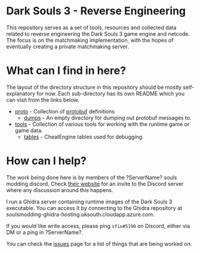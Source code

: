 # Dark Souls 3 - Reverse Engineering

This repository serves as a set of tools, resources and collected data related to reverse engineering the Dark Souls 3 game engine and netcode.
The focus is on the matchmaking implementation, with the hopes of eventually creating a private matchmaking server.

# What can I find in here?

The layout of the directory structure in this repository should be mostly self-explanatory for now.
Each sub-directory has its own README which you can visit from the links below.

- [proto](/tree/master/proto) - Collection of [protobuf](https://github.com/protocolbuffers/protobuf/) definitions
    - [dumps](/tree/master/proto/dumps) - An empty directory for dumping out protobuf messages to.
- [tools](/tree/master/tools) - Collection of various tools for working with the runtime game or game data.
    - [tables](/tree/master/tools/tables) - CheatEngine tables used for debugging.

# How can I help?

The work being done here is by members of the ?ServerName? souls modding discord.
Check [their website](http://soulsmodding.wikidot.com/) for an invite to the Discord server where any discussion around this happens.
 
I run a Ghidra server containing runtime images of the Dark Souls 3 executable.
You can access it by connecting to the Ghidra repository at soulsmodding-ghidra-hosting.uksouth.cloudapp.azure.com.

If you would like write access, please ping `sfix#5190` on Discord, either via DM or a ping in ?ServerName?.

You can check the [issues](https://github.com/garyttierney/ds3-open-re/issues) page for a list of things that are being worked on. 